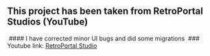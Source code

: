 ## This project has been taken from RetroPortal Studios (YouTube)
 #### I have corrected minor UI bugs and did some migrations
 ### Youtube link: [RetroPortal Studio](https://youtu.be/SYtlmeznJhk)
